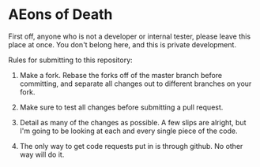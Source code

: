 AEons of Death
====

First off, anyone who is not a developer or internal tester, please leave this place at once. You don't belong here, and this is private development.

Rules for submitting to this repository:

1. Make a fork. Rebase the forks off of the master branch before committing, and separate all changes out to different branches on your fork.
 
2. Make sure to test all changes before submitting a pull request.

3. Detail as many of the changes as possible. A few slips are alright, but I'm going to be looking at each and every single piece of the code.

4. The only way to get code requests put in is through github. No other way will do it.
